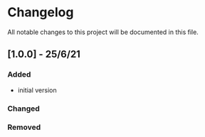 # Changelog

All notable changes to this project will be documented in this file.

## [1.0.0] - 25/6/21

### Added

- initial version

### Changed

### Removed
